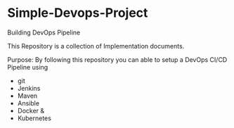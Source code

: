 # Simple-Devops-Project
Building DevOps Pipeline

This Repository is a collection of Implementation documents.

Purpose:
By following this repository you can able to setup a DevOps CI/CD Pipeline using

* git
* Jenkins
* Maven
* Ansible
* Docker &
* Kubernetes
